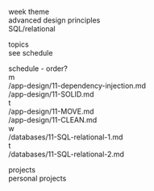 week theme  
	advanced design principles  
	SQL/relational  
  
topics  
	see schedule  
  
schedule - order?  
	m  
		/app-design/11-dependency-injection.md  
		/app-design/11-SOLID.md  
	t  
		/app-design/11-MOVE.md  
		/app-design/11-CLEAN.md  
	w  
		/databases/11-SQL-relational-1.md  
	t  
		/databases/11-SQL-relational-2.md  
  
projects  
	personal projects  

